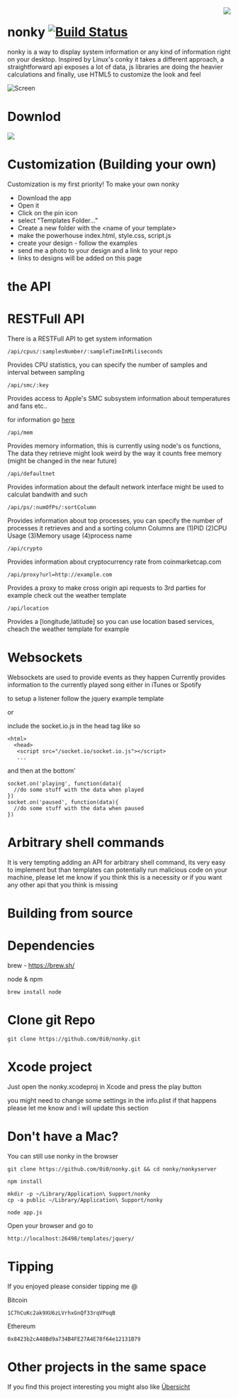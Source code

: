 <img src="https://i.imgur.com/Pj1VqQh.png" align="right"/>

# nonky [![Build Status](https://travis-ci.org/0i0/nonky.svg?branch=master)](https://travis-ci.org/0i0/nonky)

nonky is a way to display system information or any kind of information right on your desktop.
Inspired by Linux's conky it takes a different approach, a straightforward api exposes a lot of data, js libraries are doing the heavier calculations and finally, use HTML5 to customize the look and feel

![Screen](https://i.imgur.com/s9VuuUt.png)

# Downlod

<a href="https://goo.gl/qc4Cbi"><img src="https://i.imgur.com/GbgKotM.png"/></a>

# Customization (Building your own)

Customization is my first priority!
To make your own nonky

- Download the app
- Open it
- Click on the pin icon
- select "Templates Folder..."
- Create a new folder with the \<name of your template\>
- make the powerhouse index.html, style.css, script.js
- create your design - follow the examples
- send me a photo to your design and a link to your repo
- links to designs will be added on this page

# the API

# RESTFull API
There is a RESTFull API to get system information

    /api/cpus/:samplesNumber/:sampleTimeInMiliseconds

Provides CPU statistics, you can specify the number of samples and interval between sampling

    /api/smc/:key

Provides access to Apple's SMC subsystem information about temperatures and fans etc..

for information go [here](https://www.npmjs.com/package/smc)

    /api/mem

Provides memory information, this is currently using node's os functions, The data they retrieve might look weird by the way it counts free memory (might be changed in the near future)

    /api/defaultnet

Provides information about the default network interface might be used to calculat bandwith and such

    /api/ps/:numOfPs/:sortColumn

Provides information about top processes, you can specify the number of processes it retrieves and and a sorting column 
Columns are (1)PID (2)CPU Usage (3)Memory usage (4)process name

    /api/crypto

Provides information about cryptocurrency rate from coinmarketcap.com

    /api/proxy?url=http://example.com

Provides a proxy to make cross origin api requests to 3rd parties for example check out the weather template

    /api/location

Provides a [longitude,latitude] so you can use location based services, cheach the weather template for example

# Websockets

Websockets are used to provide events as they happen
Currently provides information to the currently played song either in iTunes or Spotify

to setup a listener follow the jquery example template

or

include the socket.io.js in the head tag like so

    <html>
      <head>
       <script src="/socket.io/socket.io.js"></script>
       ...

and then at the bottom'

    socket.on('playing', function(data){
      //do some stuff with the data when played
    })
    socket.on('paused', function(data){
      //do some stuff with the data when paused
    })

# Arbitrary shell commands

It is very tempting adding an API for arbitrary shell command, its very easy to implement but than templates can potentially run malicious code on your machine, please let me know if you think this is a necessity or if you want any other api that you think is missing

# Building from source

# Dependencies

brew - https://brew.sh/

node & npm

	brew install node

# Clone git Repo

    git clone https://github.com/0i0/nonky.git

# Xcode project

Just open the nonky.xcodeproj in Xcode and press the play button

you might need to change some settings in the info.plist
if that happens please let me know and i will update this section

# Don't have a Mac?

You can still use nonky in the browser

    git clone https://github.com/0i0/nonky.git && cd nonky/nonkyserver

    npm install

    mkdir -p ~/Library/Application\ Support/nonky
    cp -a public ~/Library/Application\ Support/nonky

    node app.js

Open your browser and go to

    http://localhost:26498/templates/jquery/

# Tipping

If you enjoyed please consider tipping me @

Bitcoin 
	
	1C7hCuKc2ak9XU6zLVrhxGnQf33rqVPoqB

Ethereum

	0x8423b2cA48Bd9a734B4FE27A4E78f64e12131B79​

# Other projects in the same space

If you find this project interesting you might also like [Übersicht](https://github.com/felixhageloh/uebersicht)

